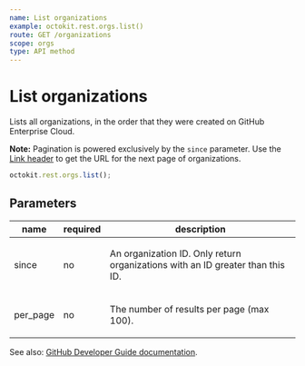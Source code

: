 ```yaml
---
name: List organizations
example: octokit.rest.orgs.list()
route: GET /organizations
scope: orgs
type: API method
---
```


# List organizations

Lists all organizations, in the order that they were created on GitHub Enterprise Cloud.

**Note:** Pagination is powered exclusively by the `since` parameter. Use the [Link header](https://docs.github.com/enterprise-cloud@latest//rest/overview/resources-in-the-rest-api#link-header) to get the URL for the next page of organizations.

```js
octokit.rest.orgs.list();
```

## Parameters

<table>
  <thead>
    <tr>
      <th>name</th>
      <th>required</th>
      <th>description</th>
    </tr>
  </thead>
  <tbody>
    <tr><td>since</td><td>no</td><td>

An organization ID. Only return organizations with an ID greater than this ID.

</td></tr>
<tr><td>per_page</td><td>no</td><td>

The number of results per page (max 100).

</td></tr>
  </tbody>
</table>

See also: [GitHub Developer Guide documentation](https://docs.github.com/enterprise-cloud@latest//rest/reference/orgs#list-organizations).
